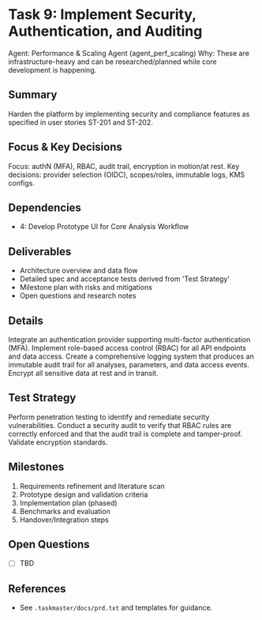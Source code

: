 # Task 9: Implement Security, Authentication, and Auditing

Agent: Performance & Scaling Agent (agent_perf_scaling)
Why: These are infrastructure-heavy and can be researched/planned while core development is happening.

## Summary
Harden the platform by implementing security and compliance features as specified in user stories ST-201 and ST-202.

## Focus & Key Decisions
Focus: authN (MFA), RBAC, audit trail, encryption in motion/at rest.
Key decisions: provider selection (OIDC), scopes/roles, immutable logs, KMS configs.

## Dependencies
- 4: Develop Prototype UI for Core Analysis Workflow

## Deliverables
- Architecture overview and data flow
- Detailed spec and acceptance tests derived from 'Test Strategy'
- Milestone plan with risks and mitigations
- Open questions and research notes

## Details
Integrate an authentication provider supporting multi-factor authentication (MFA). Implement role-based access control (RBAC) for all API endpoints and data access. Create a comprehensive logging system that produces an immutable audit trail for all analyses, parameters, and data access events. Encrypt all sensitive data at rest and in transit.

## Test Strategy
Perform penetration testing to identify and remediate security vulnerabilities. Conduct a security audit to verify that RBAC rules are correctly enforced and that the audit trail is complete and tamper-proof. Validate encryption standards.

## Milestones
1. Requirements refinement and literature scan
2. Prototype design and validation criteria
3. Implementation plan (phased)
4. Benchmarks and evaluation
5. Handover/Integration steps

## Open Questions
- [ ] TBD

## References
- See `.taskmaster/docs/prd.txt` and templates for guidance.

